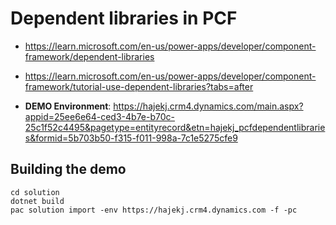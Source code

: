 # Dependent libraries in PCF
* https://learn.microsoft.com/en-us/power-apps/developer/component-framework/dependent-libraries
* https://learn.microsoft.com/en-us/power-apps/developer/component-framework/tutorial-use-dependent-libraries?tabs=after

* **DEMO Environment**: https://hajekj.crm4.dynamics.com/main.aspx?appid=25ee6e64-ced3-4b7e-b70c-25c1f52c4495&pagetype=entityrecord&etn=hajekj_pcfdependentlibraries&formid=5b703b50-f315-f011-998a-7c1e5275cfe9

## Building the demo
```
cd solution
dotnet build
pac solution import -env https://hajekj.crm4.dynamics.com -f -pc
```